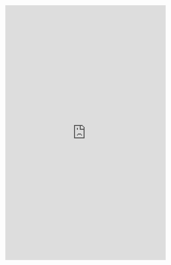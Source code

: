 <iframe src='https://cdn.knightlab.com/libs/timeline3/latest/embed/index.html?source=1o1Ch3kwQBmvsJnZI7cY5AkH2PWazdHVvVdyifa6vDQU&font=Default&lang=cz&initial_zoom=2&height=650' width='100%' height='800' webkitallowfullscreen mozallowfullscreen allowfullscreen frameborder='0'></iframe>
